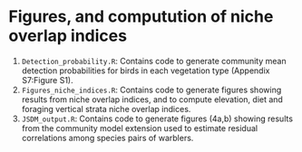 # Figures, and computution of niche overlap indices 

1. `Detection_probability.R`: Contains code to generate community mean detection probabilities for birds in each vegetation type (Appendix S7:Figure S1).
2. `Figures_niche_indices.R`: Contains code to generate figures showing results from niche overlap indices, and to compute elevation, diet and foraging vertical strata niche overlap indices.
3. `JSDM_output.R`: Contains code to generate figures (4a,b) showing results from the community model extension used to estimate residual correlations among species pairs of warblers.
